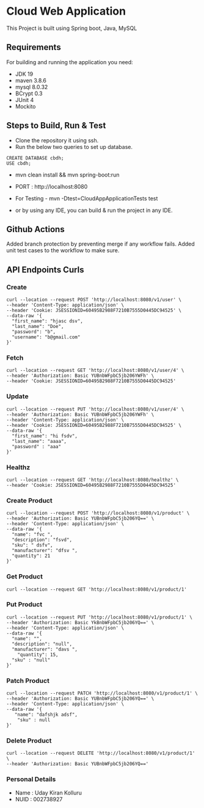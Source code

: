 # Cloud Web Application
This Project is built using Spring boot, Java, MySQL

## Requirements
For building and running the application you need:
 - JDK 19
 - maven 3.8.6
 - mysql 8.0.32
 - BCrypt 0.3
 - JUnit 4
 - Mockito

## Steps to Build, Run & Test 
 
  - Clone the repository it using ssh.
  - Run the below two queries to set up database. 
  ``` 
  CREATE DATABASE cbdh;
  USE cbdh;
   ```
  - mvn clean install && mvn spring-boot:run
  -  PORT :  http://localhost:8080
  - For Testing -   mvn -Dtest=CloudAppApplicationTests test

  - or by using any IDE, you can build & run the project in any IDE.

## Github Actions
Added branch protection by preventing merge if any workflow fails.
Added unit test cases to the workflow to make sure.

## API Endpoints Curls

### Create
```
curl --location --request POST 'http://localhost:8080/v1/user' \
--header 'Content-Type: application/json' \
--header 'Cookie: JSESSIONID=60495B2988F7210B7555D0445DC94525' \
--data-raw '{
  "first_name": "hjasc dsv",
  "last_name": "Doe",
  "password": "b",
  "username": "b@gmail.com"
}'

```

### Fetch
```
curl --location --request GET 'http://localhost:8080/v1/user/4' \
--header 'Authorization: Basic YUBnbWFpbC5jb206YWFh' \
--header 'Cookie: JSESSIONID=60495B2988F7210B7555D0445DC94525'
```

### Update
```
curl --location --request PUT 'http://localhost:8080/v1/user/4' \
--header 'Authorization: Basic YUBnbWFpbC5jb206YWFh' \
--header 'Content-Type: application/json' \
--header 'Cookie: JSESSIONID=60495B2988F7210B7555D0445DC94525' \
--data-raw '{
  "first_name": "hi fsdv",
  "last_name": "aaaa",
  "password" : "aaa"
}'
```

### Healthz
```
curl --location --request GET 'http://localhost:8080/healthz' \
--header 'Cookie: JSESSIONID=60495B2988F7210B7555D0445DC94525'
```

### Create Product
```
curl --location --request POST 'http://localhost:8080/v1/product' \
--header 'Authorization: Basic YUBnbWFpbC5jb206YQ==' \
--header 'Content-Type: application/json' \
--data-raw '{
  "name": "fvc ",
  "description": "fsvd",
  "sku": " dsfv",
  "manufacturer": "dfsv ",
  "quantity": 21
}'
```

### Get Product
```
curl --location --request GET 'http://localhost:8080/v1/product/1'
```

### Put Product
```
curl --location --request PUT 'http://localhost:8080/v1/product/1' \
--header 'Authorization: Basic YkBnbWFpbC5jb206YQ==' \
--header 'Content-Type: application/json' \
--data-raw '{
  "name": "",
  "description": "null",
  "manufacturer": "davs ",
    "quantity": 15,
  "sku" : "null"
}'
```

### Patch Product
```
curl --location --request PATCH 'http://localhost:8080/v1/product/1' \
--header 'Authorization: Basic YUBnbWFpbC5jb206YQ==' \
--header 'Content-Type: application/json' \
--data-raw '{
   "name": "dafshjk adsf",
    "sku" : null
}'
```

### Delete Product
```
curl --location --request DELETE 'http://localhost:8080/v1/product/1' \
--header 'Authorization: Basic YUBnbWFpbC5jb206YQ=='
```

### Personal Details
 - Name : Uday Kiran Kolluru
 - NUID : 002738927